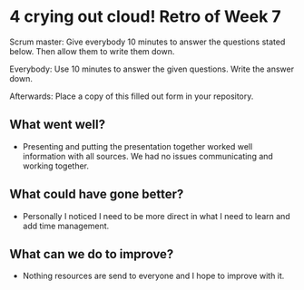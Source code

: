 # 4 crying out cloud! Retro of Week 7
Scrum master: Give everybody 10 minutes to answer the questions stated below. Then allow them to write them down.

Everybody: Use 10 minutes to answer the given questions. Write the answer down.

Afterwards: Place a copy of this filled out form in your repository.

## What went well?
 - Presenting and putting the presentation together worked well information with all sources. We had no issues communicating and working together.

## What could have gone better?
 - Personally I noticed I need to be more direct in what I need to learn and add time management.

## What can we do to improve?
 - Nothing resources are send to everyone and I hope to improve with it.
